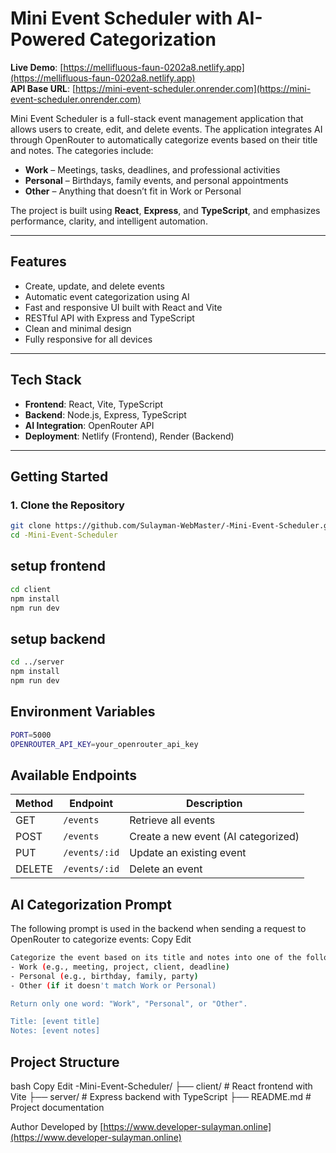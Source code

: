 # Mini Event Scheduler with AI-Powered Categorization

**Live Demo**: [https://mellifluous-faun-0202a8.netlify.app](https://mellifluous-faun-0202a8.netlify.app)  
**API Base URL**: [https://mini-event-scheduler.onrender.com](https://mini-event-scheduler.onrender.com)

Mini Event Scheduler is a full-stack event management application that allows users to create, edit, and delete events. The application integrates AI through OpenRouter to automatically categorize events based on their title and notes. The categories include:

- **Work** – Meetings, tasks, deadlines, and professional activities
- **Personal** – Birthdays, family events, and personal appointments
- **Other** – Anything that doesn’t fit in Work or Personal

The project is built using **React**, **Express**, and **TypeScript**, and emphasizes performance, clarity, and intelligent automation.

---

## Features

- Create, update, and delete events
- Automatic event categorization using AI
- Fast and responsive UI built with React and Vite
- RESTful API with Express and TypeScript
- Clean and minimal design
- Fully responsive for all devices

---

## Tech Stack

- **Frontend**: React, Vite, TypeScript
- **Backend**: Node.js, Express, TypeScript
- **AI Integration**: OpenRouter API
- **Deployment**: Netlify (Frontend), Render (Backend)

---

## Getting Started

### 1. Clone the Repository

```bash
git clone https://github.com/Sulayman-WebMaster/-Mini-Event-Scheduler.git
cd -Mini-Event-Scheduler
```
## setup frontend
```bash
cd client
npm install
npm run dev
```
## setup backend
```bash
cd ../server
npm install
npm run dev
```
## Environment Variables
```bash
PORT=5000
OPENROUTER_API_KEY=your_openrouter_api_key
```

##  Available Endpoints

| Method | Endpoint       | Description                          |
|--------|----------------|--------------------------------------|
| GET    | `/events`      | Retrieve all events                  |
| POST   | `/events`      | Create a new event (AI categorized)  |
| PUT    | `/events/:id`  | Update an existing event             |
| DELETE | `/events/:id`  | Delete an event                      |


## AI Categorization Prompt
The following prompt is used in the backend when sending a request to OpenRouter to categorize events:
Copy
Edit
```bash
Categorize the event based on its title and notes into one of the following:
- Work (e.g., meeting, project, client, deadline)
- Personal (e.g., birthday, family, party)
- Other (if it doesn't match Work or Personal)

Return only one word: "Work", "Personal", or "Other".

Title: [event title]
Notes: [event notes]
```

## Project Structure
bash
Copy
Edit
-Mini-Event-Scheduler/
├── client/        # React frontend with Vite
├── server/        # Express backend with TypeScript
├── README.md      # Project documentation

Author
Developed by [https://www.developer-sulayman.online](https://www.developer-sulayman.online)